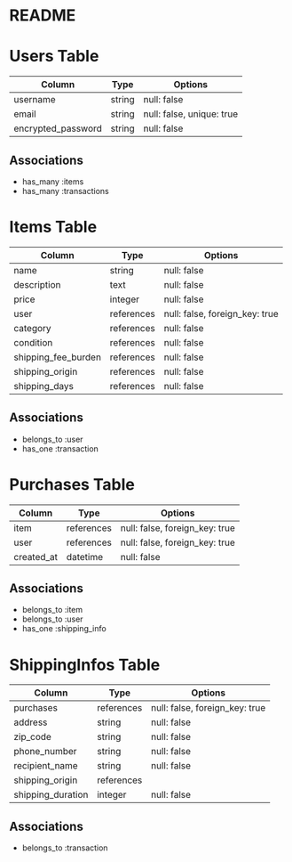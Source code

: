 # README

# Users Table

| Column             | Type   | Options     |
|--------------------|--------|-------------|
| username           | string | null: false |
| email              | string | null: false, unique: true |
| encrypted_password | string | null: false |

## Associations
- has_many :items
- has_many :transactions

# Items Table

| Column       | Type       | Options                       |
|--------------|------------|-------------------------------|
| name         | string     | null: false                   |
| description  | text       | null: false                   |
| price        | integer    | null: false                   |
| user         | references | null: false, foreign_key: true|
| category	   |references	    | null: false                   |
| condition	   |references	    | null: false                   |
| shipping_fee_burden|references	| null: false               |
| shipping_origin	   |references  |	null: false               |
| shipping_days	     |references  | null: false               |


## Associations
- belongs_to :user
- has_one :transaction

# Purchases Table

| Column     | Type       | Options                        |
|------------|------------|--------------------------------|
| item       | references | null: false, foreign_key: true |
| user       | references | null: false, foreign_key: true |
| created_at | datetime   | null: false                    |

## Associations
- belongs_to :item
- belongs_to :user
- has_one :shipping_info

# ShippingInfos Table

| Column        | Type       | Options                        |
|---------------|------------|--------------------------------|
| purchases     | references | null: false, foreign_key: true |
| address       | string     | null: false                    |
| zip_code      | string     | null: false                    |
| phone_number  | string     | null: false                    |
|recipient_name	|string	     |null: false                     |
|shipping_origin|references  |　　　　　　                      |
|shipping_duration|	integer	 |null: false                     |

## Associations
- belongs_to :transaction
